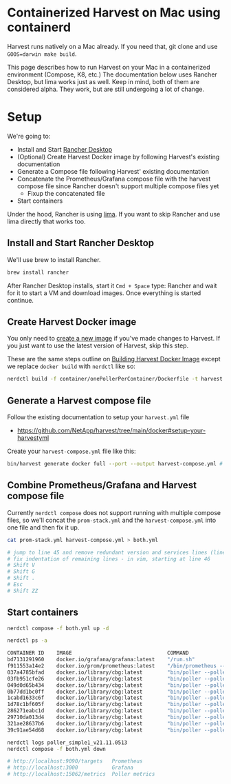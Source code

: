 # Containerized Harvest on Mac using containerd 

Harvest runs natively on a Mac already. If you need that, git clone and use `GOOS=darwin make build`. 

This page describes how to run Harvest on your Mac in a containerized environment (Compose, K8, etc.)
The documentation below uses Rancher Desktop, but lima works just as well. Keep in mind, both of them
are considered alpha. They work, but are still undergoing a lot of change.

# Setup

We're going to:
- Install and Start [Rancher Desktop](https://rancherdesktop.io/)
- (Optional) Create Harvest Docker image by following Harvest's existing documentation
- Generate a Compose file following Harvest' existing documentation
- Concatenate the Prometheus/Grafana compose file with the harvest compose file since Rancher doesn't support multiple compose files yet
  - Fixup the concatenated file
- Start containers

Under the hood, Rancher is using [lima](https://github.com/lima-vm/lima). If you want to skip Rancher and use lima directly that works too.

## Install and Start Rancher Desktop

We'll use brew to install Rancher.

```sh
brew install rancher
```

After Rancher Desktop installs, start it `Cmd + Space` type: Rancher and wait for it to start a VM and download images. Once everything is started continue.

## Create Harvest Docker image

You only need to [create a new image](https://github.com/NetApp/harvest/tree/main/container/onePollerPerContainer#building-harvest-docker-image) if you've made changes to Harvest. If you just want to use the latest version of Harvest, skip this step.

These are the same steps outline on [Building Harvest Docker Image](https://github.com/NetApp/harvest/tree/main/container/onePollerPerContainer#building-harvest-docker-image) except we replace `docker build` with `nerdctl` like so:

```sh
nerdctl build -f container/onePollerPerContainer/Dockerfile -t harvest:latest . --no-cache 
```

## Generate a Harvest compose file

Follow the existing documentation to setup your `harvest.yml` file
- https://github.com/NetApp/harvest/tree/main/docker#setup-your-harvestyml

Create your `harvest-compose.yml` file like this:

```sh
bin/harvest generate docker full --port --output harvest-compose.yml # --image tag, if you built a new image above
```


## Combine Prometheus/Grafana and Harvest compose file

Currently `nerdctl compose` does not support running with multiple compose files, so we'll concat the `prom-stack.yml` and the `harvest-compose.yml` into one file and then fix it up.

```sh
cat prom-stack.yml harvest-compose.yml > both.yml

# jump to line 45 and remove redundant version and services lines (lines 45, 46, 47 should be removed)
# fix indentation of remaining lines - in vim, starting at line 46
# Shift V
# Shift G
# Shift .
# Esc
# Shift ZZ
```

## Start containers

```sh
nerdctl compose -f both.yml up -d

nerdctl ps -a

CONTAINER ID    IMAGE                               COMMAND                   CREATED               STATUS    PORTS                       NAMES
bd7131291960    docker.io/grafana/grafana:latest    "/run.sh"                 About a minute ago    Up        0.0.0.0:3000->3000/tcp      grafana
f911553a14e2    docker.io/prom/prometheus:latest    "/bin/prometheus --c…"    About a minute ago    Up        0.0.0.0:9090->9090/tcp      prometheus
037a4785bfad    docker.io/library/cbg:latest        "bin/poller --poller…"    About a minute ago    Up        0.0.0.0:15007->15007/tcp    poller_simple7_v21.11.0513
03fb951cfe26    docker.io/library/cbg:latest        "bin/poller --poller…"    59 seconds ago        Up        0.0.0.0:15025->15025/tcp    poller_simple25_v21.11.0513
049d0d65b434    docker.io/library/cbg:latest        "bin/poller --poller…"    About a minute ago    Up        0.0.0.0:16050->16050/tcp    poller_simple49_v21.11.0513
0b77dd1bc0ff    docker.io/library/cbg:latest        "bin/poller --poller…"    About a minute ago    Up        0.0.0.0:16067->16067/tcp    poller_u2_v21.11.0513
1cabd1633c6f    docker.io/library/cbg:latest        "bin/poller --poller…"    About a minute ago    Up        0.0.0.0:15015->15015/tcp    poller_simple15_v21.11.0513
1d78c1bf605f    docker.io/library/cbg:latest        "bin/poller --poller…"    About a minute ago    Up        0.0.0.0:15062->15062/tcp    poller_sandhya_v21.11.0513
286271eabc1d    docker.io/library/cbg:latest        "bin/poller --poller…"    About a minute ago    Up        0.0.0.0:15010->15010/tcp    poller_simple10_v21.11.0513
29710da013d4    docker.io/library/cbg:latest        "bin/poller --poller…"    About a minute ago    Up        0.0.0.0:12990->12990/tcp    poller_simple1_v21.11.0513
321ae28637b6    docker.io/library/cbg:latest        "bin/poller --poller…"    About a minute ago    Up        0.0.0.0:15020->15020/tcp    poller_simple20_v21.11.0513
39c91ae54d68    docker.io/library/cbg:latest        "bin/poller --poller…"    About a minute ago    Up        0.0.0.0:15053->15053/tcp    poller_simple-53_v21.11.0513

nerdctl logs poller_simple1_v21.11.0513
nerdctl compose -f both.yml down

# http://localhost:9090/targets   Prometheus
# http://localhost:3000           Grafana
# http://localhost:15062/metrics  Poller metrics
```

